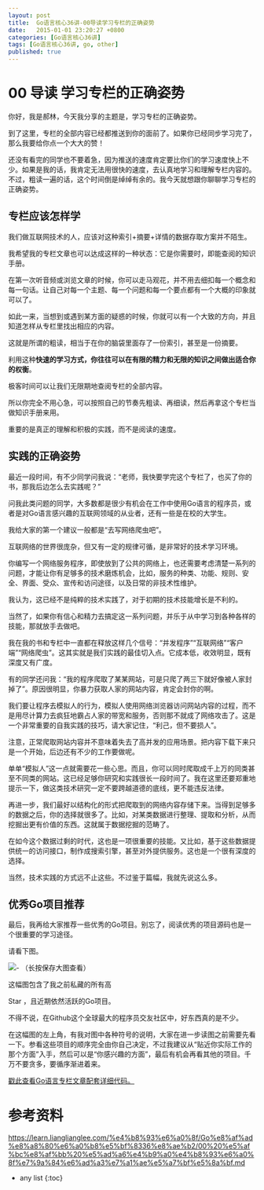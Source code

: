 ```yaml
---
layout: post
title:  Go语言核心36讲-00导读学习专栏的正确姿势
date:   2015-01-01 23:20:27 +0800
categories: [Go语言核心36讲]
tags: [Go语言核心36讲, go, other]
published: true
---
```




# 00 导读 学习专栏的正确姿势

你好，我是郝林，今天我分享的主题是，学习专栏的正确姿势。

到了这里，专栏的全部内容已经都推送到你的面前了。如果你已经同步学习完了，那么我要给你点一个大大的赞！

还没有看完的同学也不要着急，因为推送的速度肯定要比你们的学习速度快上不少。如果是我的话，我肯定无法用很快的速度，去认真地学习和理解专栏内容的。不过，粗读一遍的话，这个时间倒是绰绰有余的。我今天就想跟你聊聊学习专栏的正确姿势。

## 专栏应该怎样学

我们做互联网技术的人，应该对这种索引+摘要+详情的数据存取方案并不陌生。

我希望我的专栏文章也可以达成这样的一种状态：它是你需要时，即能查阅的知识手册。

在第一次听音频或浏览文章的时候，你可以走马观花，并不用去细扣每一个概念和每一句话。让自己对每一个主题、每一个问题和每一个要点都有一个大概的印象就可以了。

如此一来，当想到或遇到某方面的疑惑的时候，你就可以有一个大致的方向，并且知道怎样从专栏里找出相应的内容。

这就是所谓的粗读，相当于在你的脑袋里面存了一份索引，甚至是一份摘要。

利用这种**快速的学习方式，你往往可以在有限的精力和无限的知识之间做出适合你的权衡**。

极客时间可以让我们无限期地查阅专栏的全部内容。

所以你完全不用心急，可以按照自己的节奏先粗读、再细读，然后再拿这个专栏当做知识手册来用。

重要的是真正的理解和积极的实践，而不是阅读的速度。

## 实践的正确姿势

最近一段时间，有不少同学问我说：“老师，我快要学完这个专栏了，也买了你的书，那我后边怎么去实践呢？”

问我此类问题的同学，大多数都是很少有机会在工作中使用Go语言的程序员，或者是对Go语言感兴趣的互联网领域的从业者，还有一些是在校的大学生。

我给大家的第一个建议一般都是“去写网络爬虫吧”。

互联网络的世界很庞杂，但又有一定的规律可循，是非常好的技术学习环境。

你编写一个网络服务程序，即使放到了公共的网络上，也还需要考虑清楚一系列的问题，才能让你有足够多的技术磨炼机会，比如，服务的种类、功能、规则、安全、界面、受众、宣传和访问途径，以及日常的非技术性维护。

我认为，这已经不是纯粹的技术实践了，对于初期的技术技能增长是不利的。

当然了，如果你有信心和精力去搞定这一系列问题，并乐于从中学习到各种各样的技能，那就放手去做吧。

我在我的书和专栏中一直都在释放这样几个信号：“并发程序”“互联网络”“客户端”“网络爬虫”。这其实就是我们实践的最佳切入点。它成本低，收效明显，既有深度又有广度。

有的同学还问我：“我的程序爬取了某某网站，可是只爬了两三下就好像被人家封掉了”。原因很明显，你暴力获取人家的网站内容，肯定会封你的啊。

我们要让程序去模拟人的行为，模拟人使用网络浏览器访问网站内容的过程，而不是用尽计算力去疯狂地霸占人家的带宽和服务，否则那不就成了网络攻击了。这是一个非常重要的自我实践的技巧，请大家记住，“利己，但不要损人”。

注意，正常爬取网站内容并不意味着失去了高并发的应用场景。把内容下载下来只是一个开始，后边还有不少的工作要做呢。

单单“模拟人”这一点就需要花一些心思。而且，你可以同时爬取成千上万的同类甚至不同类的网站。这已经足够你研究和实践很长一段时间了。我在这里还要郑重地提示一下，做这类技术研究一定不要跨越道德的底线，更不能违反法律。

再进一步，我们最好以结构化的形式把爬取到的网络内容存储下来。当得到足够多的数据之后，你的选择就很多了。比如，对某类数据进行整理、提取和分析，从而挖掘出更有价值的东西。这就属于数据挖掘的范畴了。

在如今这个数据过剩的时代，这也是一项很重要的技能。又比如，基于这些数据提供统一的访问接口，制作成搜索引擎，甚至对外提供服务。这也是一个很有深度的选择。

当然，技术实践的方式远不止这些。不过鉴于篇幅，我就先说这么多。

## 优秀Go项目推荐

最后，我再给大家推荐一些优秀的Go项目。别忘了，阅读优秀的项目源码也是一个很重要的学习途径。

请看下图。

![](https://learn.lianglianglee.com/%e4%b8%93%e6%a0%8f/Go%e8%af%ad%e8%a8%80%e6%a0%b8%e5%bf%8336%e8%ae%b2/assets/29c794731d9fb43f9fd37cc4d91994f8.png)- （长按保存大图查看）

这幅图包含了我之前私藏的所有高

Star
，且近期依然活跃的Go项目。

不得不说，在Github这个全球最大的程序员交友社区中，好东西真的是不少。

在这幅图的左上角，有我对图中各种符号的说明，大家在进一步读图之前需要先看一下。参看这些项目的顺序完全由你自己决定，不过我建议从“贴近你实际工作的那个方面”入手，然后可以是“你感兴趣的方面”，最后有机会再看其他的项目。千万不要贪多，要循序渐进着来。

[戳此查看Go语言专栏文章配套详细代码。](https://github.com/hyper0x/Golang_Puzzlers)




# 参考资料

https://learn.lianglianglee.com/%e4%b8%93%e6%a0%8f/Go%e8%af%ad%e8%a8%80%e6%a0%b8%e5%bf%8336%e8%ae%b2/00%20%e5%af%bc%e8%af%bb%20%e5%ad%a6%e4%b9%a0%e4%b8%93%e6%a0%8f%e7%9a%84%e6%ad%a3%e7%a1%ae%e5%a7%bf%e5%8a%bf.md

* any list
{:toc}
